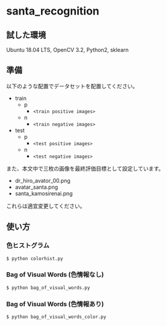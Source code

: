 # santa_recognition

## 試した環境

Ubuntu 18.04 LTS, OpenCV 3.2, Python2, sklearn

## 準備

以下のような配置でデータセットを配置してください。

- train
  - p
    - `<train positive images>`
  - n
    - `<train negative images>`
- test
  - p
    - `<test positive images>`
  - n
    - `<test negative images>`

また、本文中で三枚の画像を最終評価目標として設定しています。

- dr_hiro_avator_00.png
- avatar_santa.png
- santa_kamosirenai.png

これらは適宜変更してください。

## 使い方

### 色ヒストグラム

```
$ python colorhist.py
```

### Bag of Visual Words (色情報なし)

```
$ python bag_of_visual_words.py
```

### Bag of Visual Words (色情報あり)

```
$ python bag_of_visual_words_color.py
```
